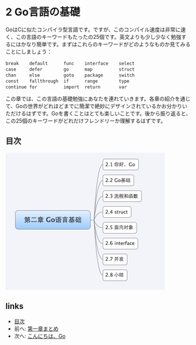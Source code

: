 # 2 Go言語の基礎

GoはCに似たコンパイラ型言語です。ですが、このコンパイル速度は非常に速く、この言語のキーワードもたったの25個です。英文よりも少し少なく勉強するにはかなり簡単です。まずはこれらのキーワードがどのようなものか見てみることにしましょう：

	break    default      func    interface    select
	case     defer        go      map          struct
	chan     else         goto    package      switch
	const    fallthrough  if      range        type
	continue for          import  return       var

この章では、この言語の基礎勉強にあなたを連れていきます。各章の紹介を通じて、Goの世界がどれほどまでに簡潔で絶妙にデザインされているかお分かりいただけるはずです。Goを書くことはとても楽しいことです。後から振り返ると、この25個のキーワードがどれだけフレンドリーか理解するはずです。

## 目次
![](images/navi2.png?raw=true)

## links
   * [目次](<preface.md>)
   * 前へ: [第一章まとめ](<01.5.md>)
   * 次へ: [こんにちは、Go](<02.1.md>)
